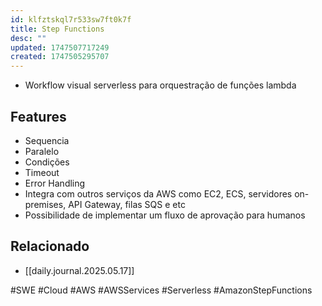 ```yaml
---
id: klfztskql7r533sw7ft0k7f
title: Step Functions
desc: ""
updated: 1747507717249
created: 1747505295707
---
```


- Workflow visual serverless para orquestração de funções lambda

## Features

- Sequencia
- Paralelo
- Condições
- Timeout
- Error Handling
- Integra com outros serviços da AWS como EC2, ECS, servidores on-premises,
  API Gateway, filas SQS e etc
- Possibilidade de implementar um fluxo de aprovação para humanos

## Relacionado

- [[daily.journal.2025.05.17]]

#SWE #Cloud #AWS #AWSServices #Serverless #AmazonStepFunctions
